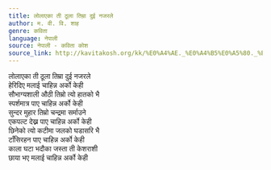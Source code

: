 ```yaml
---
title: लोलाएका ती ठूला तिम्रा दुई नजरले
author: म. वी. वि. शाह
genre: कविता
language: नेपाली
source: नेपाली - कविता कोश
source_link: http://kavitakosh.org/kk/%E0%A4%AE._%E0%A4%B5%E0%A5%80._%E0%A4%B5%E0%A4%BF._%E0%A4%B6%E0%A4%BE%E0%A4%B9
---
```


लोलाएका ती ठूला तिम्रा दुई नजरले  
हेरिदिए मलाई चाहिन्न अर्को केही  
सौभाग्यशाली औठी तिम्रो त्यो हातको भै  
स्पर्शमात्र पाए चाहिन्न अर्को केही  
सुन्दर मुहार तिम्रो चन्द्रमा सर्माउने  
एकपल्ट देख्न पाए चाहिन्न अर्को केही  
छिनेको त्यो कटीमा जलको घडासरि भै  
टाँसिरहन पाए चाहिन्न अर्को केही  
काला घटा भदौका जस्ता ती केशराशी  
छाया भए मलाई चाहिन्न अर्को केही
